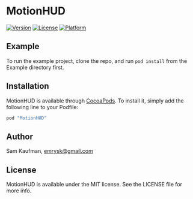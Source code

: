# MotionHUD

[![Version](https://img.shields.io/cocoapods/v/MotionHUD.svg?style=flat)](http://cocoapods.org/pods/MotionHUD)
[![License](https://img.shields.io/cocoapods/l/MotionHUD.svg?style=flat)](http://cocoapods.org/pods/MotionHUD)
[![Platform](https://img.shields.io/cocoapods/p/MotionHUD.svg?style=flat)](http://cocoapods.org/pods/MotionHUD)

## Example

To run the example project, clone the repo, and run `pod install` from the Example directory first.

## Installation

MotionHUD is available through [CocoaPods](http://cocoapods.org). To install
it, simply add the following line to your Podfile:

```ruby
pod "MotionHUD"
```

## Author

Sam Kaufman, emrysk@gmail.com

## License

MotionHUD is available under the MIT license. See the LICENSE file for more info.
